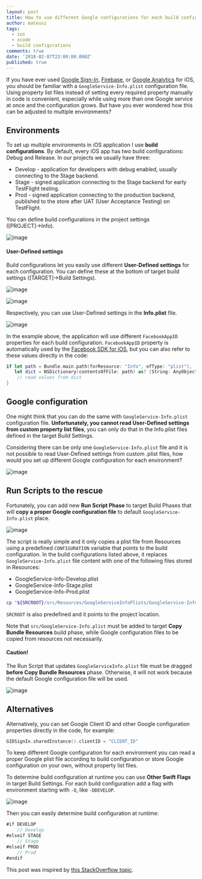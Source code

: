 ```yaml
---
layout: post
title: How to use different Google configurations for each build config
author: mateusz
tags:
  - ios
  - xcode
  - build configurations
comments: true
date: '2018-02-07T23:00:00.000Z'
published: true
---
```


If you have ever used [Google Sign-In](https://developers.google.com/identity/sign-in/ios/start), [Firebase](https://firebase.google.com/docs/ios/), or [Google Analytics](https://developers.google.com/analytics/devguides/collection/ios/v3/) for iOS, you should be familiar with a `GoogleService-Info.plist` configuration file. Using property list files instead of setting every required property manually in code is convenient, especially while using more than one Google service at once and the configuration grows. But have you ever wondered how  this can be adjusted to multiple environments?

## Environments

To set up multiple environments in iOS application I use **build configurations**. By default, every iOS app has two build configurations: Debug and Release. In our projects we usually have three:

- Develop - application for developers with debug enabled, usually connecting to the Stage backend.
- Stage - signed application connecting to the Stage backend for early TestFlight testing.
- Prod - signed application connecting to the production backend, published to the store after UAT (User Acceptance Testing) on TestFlight.

You can define build configurations in the project settings ([PROJECT]→Info).

![image](/images/ios-google-configuration-per-environment/build-configurations.png)

#### User-Defined settings

Build configurations let you easily use different **User-Defined settings** for each configuration. You can define these at the bottom of target build settings ([TARGET]→Build Settings).

![image](/images/ios-google-configuration-per-environment/user-defined-settings-1.png)

![image](/images/ios-google-configuration-per-environment/user-defined-settings-2.png)

Respectively, you can use User-Defined settings in the **Info.plist** file.

![image](/images/ios-google-configuration-per-environment/info-plist.png)

In the example above, the application will use different `FacebookAppID` properties for each build configuration. `FacebookAppID` property is automatically used by the [Facebook SDK for iOS](https://developers.facebook.com/docs/ios/), but you can also refer to these values directly in the code:

```swift
if let path = Bundle.main.path(forResource: "Info", ofType: "plist"),
   let dict = NSDictionary(contentsOfFile: path) as? [String: AnyObject] {
    // read values from dict
}
```

## Google configuration

One might think that you can do the same with `GoogleService-Info.plist` configuration file. **Unfortunately, you cannot read User-Defined settings from custom property list files**, you can only do that in the Info.plist files defined in the target Build Settings.

Considering there can be only one `GoogleService-Info.plist` file and it is not possible to read User-Defined settings from custom .plist files, how would you set up different Google configuration for each environment?

![image](/images/ios-google-configuration-per-environment/sad.jpeg)

## Run Scripts to the rescue

Fortunately, you can add new **Run Script Phase** to target Build Phases that will **copy a proper Google configuration file** to default `GoogleService-Info.plist` place.

![image](/images/ios-google-configuration-per-environment/run-script-phase-1.png)

The script is really simple and it only copies a plist file from Resources using a predefined `CONFIGURATION` variable that points to the build configuration. In the build configurations listed above, it replaces `GoogleService-Info.plist` file content with one of the following files stored in Resources:

- GoogleService-Info-Develop.plist
- GoogleService-Info-Stage.plist
- GoogleService-Info-Prod.plist

```bash
cp "${SRCROOT}/src/Resources/GoogleServiceInfoPlists/GoogleService-Info-$CONFIGURATION.plist" "${SRCROOT}/src/GoogleService-Info.plist"
```

`SRCROOT` is also predefined and it points to the project location.

Note that `src/GoogleService-Info.plist` must be added to target **Copy Bundle Resources** build phase, while Google configuration files to be copied from resources not necessarily.

#### Caution!

The Run Script that updates `GoogleServiceInfo.plist` file must be dragged **before Copy Bundle Resources** phase. Otherwise, it will not work because the default Google configuration file will be used.

![image](/images/ios-google-configuration-per-environment/run-script-phase-2.png)

## Alternatives

Alternatively, you can set Google Client ID and other Google configuration properties directly in the code, for example:

```swift
GIDSignIn.sharedInstance().clientID = "CLIENT_ID"
```

To keep different Google configuration for each environment you can read a proper Google plist file according to build configuration or store Google configuration on your own, without property list files.

To determine build configuration at runtime you can use **Other Swift Flags** in target Build Settings. For each build configuration add a flag with environment starting with `-D`, like `-DDEVELOP`.

![image](/images/ios-google-configuration-per-environment/other-swift-flags.png)

Then you can easily determine build configuration at runtime:

```swift
#if DEVELOP
    // Develop
#elseif STAGE
    // Stage
#elseif PROD
    // Prod
#endif
```

This post was inspired by [this StackOverflow topic](https://stackoverflow.com/q/34067120/1570496).
